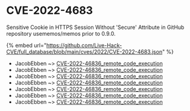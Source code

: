 # CVE-2022-4683

Sensitive Cookie in HTTPS Session Without 'Secure' Attribute in GitHub repository usememos/memos prior to 0.9.0.

{% embed url="https://github.com/Live-Hack-CVE/full_database/blob/main/cves/2022/CVE-2022-4683.json" %}


* JacobEbben ~> [CVE-2022-46836_remote_code_execution](https://www.alice-snow.ru/2022/database/cve-2022-4683/cve-2022-46836_remote_code_execution-jacobebben)
* JacobEbben ~> [CVE-2022-46836_remote_code_execution](https://www.alice-snow.ru/2022/database/cve-2022-4683/cve-2022-46836_remote_code_execution-jacobebben)
* JacobEbben ~> [CVE-2022-46836_remote_code_execution](https://www.alice-snow.ru/2022/database/cve-2022-4683/cve-2022-46836_remote_code_execution-jacobebben)
* JacobEbben ~> [CVE-2022-46836_remote_code_execution](https://www.alice-snow.ru/2022/database/cve-2022-4683/cve-2022-46836_remote_code_execution-jacobebben)
* JacobEbben ~> [CVE-2022-46836_remote_code_execution](https://www.alice-snow.ru/2022/database/cve-2022-4683/cve-2022-46836_remote_code_execution-jacobebben)
* JacobEbben ~> [CVE-2022-46836_remote_code_execution](https://www.alice-snow.ru/2022/database/cve-2022-4683/cve-2022-46836_remote_code_execution-jacobebben)
* JacobEbben ~> [CVE-2022-46836_remote_code_execution](https://www.alice-snow.ru/2022/database/cve-2022-4683/cve-2022-46836_remote_code_execution-jacobebben)